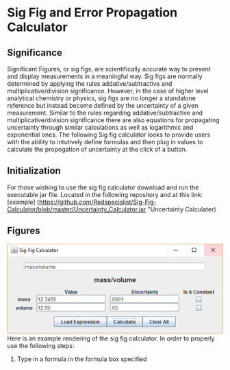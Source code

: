 # Sig Fig and Error Propagation Calculator
## Significance
Significant Figures, or sig figs, are scientifically accurate way to present and display measurements in a meaningful way. Sig figs are normally determined by applying the rules addative/subtractive and multiplicative/division significance. However, in the case of higher level analytical chemistry or physics, sig figs are no longer a standalone reference but instead become defined by the uncertainty of a given measurement. Similar to the rules regarding addative/subtractive and multiplicative/division significance there are also equations for propagating uncertainty through similar calculations as well as logarithmic and exponential ones. The following Sig fig calculator looks to provide users with the ability to intutively define formulas and then plug in values to calculate the propogation of uncertainty at the click of a button.

## Initialization
For those wishing to use the sig fig calculator download and run the executable jar file. Located in the following repository and at this link: [example] (https://github.com/Redspecialist/Sig-Fig-Calculator/blob/master/Uncertainty_Calculator.jar "Uncertainty Calculater)


## Figures
![alt text](https://github.com/Redspecialist/Sig-Fig-Calculator/blob/master/SigFigCalculator.PNG)
Here is an example rendering of the sig fig calculator. In order to properly use the following steps:
1. Type in a formula in the formula box specified
